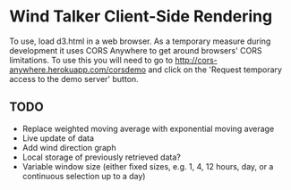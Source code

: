 # Wind Talker Client-Side Rendering

To use, load d3.html in a web browser.
As a temporary measure during development it uses CORS Anywhere to get around browsers' CORS limitations.
To use this you will need to go to http://cors-anywhere.herokuapp.com/corsdemo and click on the 'Request temporary access to the demo server' button.

## TODO

- Replace weighted moving average with exponential moving average
- Live update of data
- Add wind direction graph
- Local storage of previously retrieved data?
- Variable window size (either fixed sizes, e.g. 1, 4, 12 hours, day, or a continuous selection up to a day)
